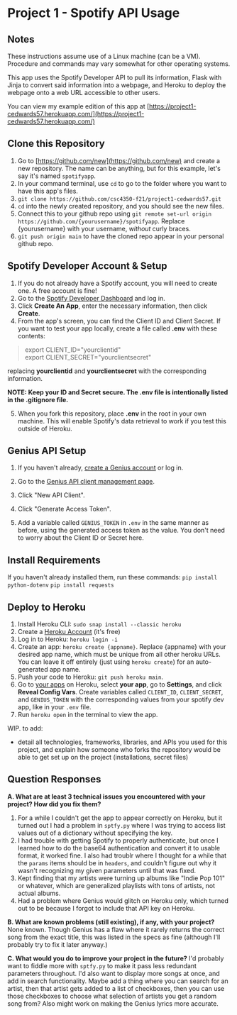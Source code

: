 # Project 1 - Spotify API Usage

## Notes

These instructions assume use of a Linux machine (can be a VM). Procedure and commands may vary somewhat for other operating systems.

This app uses the Spotify Developer API to pull its information, Flask with Jinja to convert said information into a webpage, and Heroku to deploy the webpage onto a web URL accessible to other users.

You can view my example edition of this app at [https://project1-cedwards57.herokuapp.com/](https://project1-cedwards57.herokuapp.com/)

## Clone this Repository

1. Go to [https://github.com/new](https://github.com/new) and create a new repository. The name can be anything, but for this example, let's say it's named `spotifyapp`.
2. In your command terminal, use `cd` to go to the folder where you want to have this app's files.
3. `git clone https://github.com/csc4350-f21/project1-cedwards57.git`
4. `cd` into the newly created repository, and you should see the new files.
5. Connect this to your github repo using `git remote set-url origin https://github.com/{yourusername}/spotifyapp`. Replace {yourusername} with your username, *without* curly braces.
6. `git push origin main` to have the cloned repo appear in your personal github repo.

## Spotify Developer Account & Setup
1. If you do not already have a Spotify account, you will need to create one. A free account is fine!
2. Go to the [Spotify Developer Dashboard](https://developer.spotify.com/dashboard) and log in.
3. Click **Create An App**, enter the necessary information, then click **Create**.
4. From the app's screen, you can find the Client ID and Client Secret. If you want to test your app locally, create a file called **.env** with these contents:

> export CLIENT_ID="yourclientid"<br>
> export CLIENT_SECRET="yourclientsecret"

replacing **yourclientid** and **yourclientsecret** with the corresponding information.

**NOTE: Keep your ID and Secret secure. The .env file is intentionally listed in the .gitignore file.**

5. When you fork this repository, place **.env** in the root in your own machine. This will enable Spotify's data retrieval to work if you test this outside of Heroku.

## Genius API Setup

1. If you haven't already, [create a Genius account](https://genius.com/signup) or log in.

2. Go to the [Genius API client management page](https://genius.com/api-clients).

3. Click "New API Client".

3. Click "Generate Access Token".

4. Add a variable called `GENIUS_TOKEN` in `.env` in the same manner as before, using the generated access token as the value. You don't need to worry about the Client ID or Secret here.

## Install Requirements

If you haven't already installed them, run these commands:
`pip install python-dotenv`
`pip install requests`

## Deploy to Heroku

1. Install Heroku CLI: `sudo snap install --classic heroku`
2. Create a [Heroku Account](https://signup.heroku.com/login) (it's free)
3. Log in to Heroku: `heroku login -i`
4. Create an app: `heroku create {appname}`. Replace {appname} with your desired app name, which must be unique from all other heroku URLs. You can leave it off entirely (just using `heroku create`) for an auto-generated app name.
5. Push your code to Heroku: `git push heroku main`.
6. Go to [your apps](https://dashboard.heroku.com/apps) on Heroku, select **your app**, go to **Settings**, and click **Reveal Config Vars**. Create variables called `CLIENT_ID`, `CLIENT_SECRET`, and `GENIUS_TOKEN` with the corresponding values from your spotify dev app, like in your `.env` file.
7. Run `heroku open` in the terminal to view the app.

WIP. to add:

- detail all technologies, frameworks, libraries, and APIs you used for this project, and explain how someone who forks the repository would be able to get set up on the project (installations, secret files)

## Question Responses

**A. What are at least 3 technical issues you encountered with your project? How did you fix them?**
1. For a while I couldn't get the app to appear correctly on Heroku, but it turned out I had a problem in `sptfy.py` where I was trying to access list values out of a dictionary without specifying the key.
2. I had trouble with getting Spotify to properly authenticate, but once I learned how to do the base64 authentication and convert it to usable format, it worked fine. I also had troublr where I thought for a while that the `params` items should be in `headers`, and couldn't figure out why it wasn't recognizing my given parameters until that was fixed.
3. Kept finding that my artists were turning up albums like "Indie Pop 101" or whatever, which are generalized playlists with tons of artists, not actual albums.
4. Had a problem where Genius would glitch on Heroku only, which turned out to be because I forgot to include that API key on Heroku.

**B. What are known problems (still existing), if any, with your project?**
None known. Though Genius has a flaw where it rarely returns the correct song from the exact title, this was listed in the specs as fine (although I'll probably try to fix it later anyway.)

**C. What would you do to improve your project in the future?**
I'd probably want to fiddle more with `sptfy.py` to make it pass less redundant parameters throughout. I'd also want to display more songs at once, and add in search functionality. Maybe add a thing where you can search for an artist, then that artist gets added to a list of checkboxes, then you can use those checkboxes to choose what selection of artists you get a random song from? Also might work on making the Genius lyrics more accurate.
